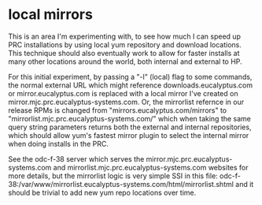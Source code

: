 local mirrors
=============

This is an area I'm experimenting with, to see how much I can speed up PRC installations by
using local yum repository and download locations. This technique should also eventually
work to allow for faster installs at many other locations around the world, both internal
and external to HP.

For this initial experiment, by passing a "-l" (local) flag to some commands, the normal
external URL which might reference downloads.eucalyptus.com or mirror.eucalyptus.com is
replaced with a local mirror I've created on mirror.mjc.prc.eucalyptus-systems.com. 
Or, the mirrorlist refernce in our release RPMs is changed from 
"mirrors.eucalyptus.com/mirrors" to "mirrorlist.mjc.prc.eucalyptus-systems.com/"
which when taking the same query string parameters returns both the external and internal
repositories, which should allow yum's fastest mirror plugin to select the internal 
mirror when doing installs in the PRC.

See the odc-f-38 server which serves the mirror.mjc.prc.eucalyptus-systems.com and 
mirrorlist.mjc.prc.eucalyptus-systems.com websites for more details, but the mirrorlist
logic is very simple SSI in this file: 
odc-f-38:/var/www/mirrorlist.eucalyptus-systems.com/html/mirrorlist.shtml
and it should be trivial to add new yum repo locations over time.
